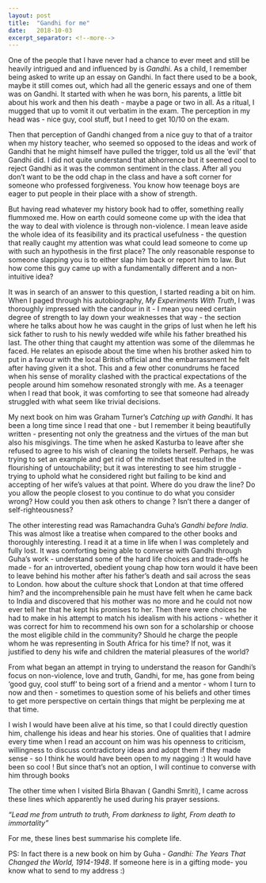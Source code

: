 ```yaml
---
layout: post
title:  "Gandhi for me"
date:   2018-10-03
excerpt_separator: <!--more-->
---
```

One of the people that I have never had a chance to ever meet and still be heavily intrigued and and influenced by is *Gandhi*. As a child, I remember being asked to write up an essay on Gandhi. In fact there used to be a book, maybe it still comes out, which had all the generic essays and one of them was on Gandhi. It started with when he was born, his parents, a little bit about his work and then his death - maybe a page or two in all.  As a ritual, I mugged that up to vomit it out verbatim in the exam. The perception in my head was - nice guy, cool stuff, but  I need to get 10/10 on the exam.

<!--more-->
Then that perception of Gandhi changed from a nice guy to that of a traitor when my history teacher, who seemed so opposed to the ideas and work of Gandhi that he might himself have pulled the trigger, told us all the ‘evil’ that Gandhi did. I did not quite understand that abhorrence but it seemed cool to reject Gandhi as it was the common sentiment in the class. After all you don’t want to be the odd chap in the class and have a soft corner for someone who professed forgiveness. You know how teenage boys are eager to put people in their place with a show of strength. 

But having read whatever my history book had to offer, something really flummoxed me. How on earth could someone come up with the idea that the way to deal with violence is through non-violence. I mean leave aside the whole idea of its feasibility and its practical usefulness - the question that really caught my attention was what could lead someone to come up with such an hypothesis in the first place? The only reasonable response to someone slapping you is to either slap him back or report him to law. But how come this guy came up with a fundamentally different and a non-intuitive idea?

It was in search of an answer to this question, I started reading a bit on him. When I paged through his autobiography, *My Experiments With Truth*, I was thoroughly impressed with the candour in it - I mean you need certain degree of strength to lay down your weaknesses that way - the section where he talks about how he was caught in the grips of lust when he left his sick father to rush to his newly wedded wife while his father breathed his last. The other thing that caught my attention was some of the dilemmas he faced. He relates an episode about the time when his brother asked him to put in a favour with the local British official and the embarrassment he felt after having given it a shot. This and a few other conundrums he faced when his sense of morality clashed with the practical expectations of the people around him somehow resonated strongly with me. As a teenager when I read that book,  it was comforting to see that someone had already struggled with what seem like trivial decisions.

My next book on him was Graham Turner’s *Catching up with Gandhi*. It has been a long time since I read that one - but I remember it being beautifully written - presenting not only the greatness and the virtues of the man but also his misgivings. The time when he asked Kasturba to leave after she refused to agree to his wish of cleaning the toilets herself. Perhaps, he was trying to set an example and get rid of the mindset that resulted in the flourishing of untouchability; but it was interesting to see him struggle - trying to uphold what he considered right but failing to be kind and accepting of her wife’s values at that point. Where do you draw the line? Do you allow the people closest to you continue to do what you consider wrong? How could you then ask others to change ? Isn’t there a danger of self-righteousness?
 
The other interesting read was Ramachandra Guha’s *Gandhi before India*. This was almost like a treatise when compared to the other books and thoroughly interesting. I read it at a time in life when I was completely and fully lost. It was comforting being able to converse with Gandhi through Guha’s work -  understand some of the hard life choices and trade-offs he made - for an introverted, obedient young chap how torn would it have been to leave behind his mother after his father’s death and sail across the seas to London. how about the culture shock that London at that time offered him? and the incomprehensible pain he must have felt when he came back to India and discovered that his mother was no more and he could not now ever tell her that he kept his promises to her. Then there were choices he had to make in his attempt to match his idealism with his actions - whether it was correct for him to recommend his own son for a scholarship or choose the most eligible child in the community?  Should he charge the people whom he was representing in South Africa for his time? If not, was it justified to deny his wife and children the material pleasures of the world? 

From what began an attempt in trying to understand the reason for Gandhi’s focus on non-violence, love and truth, Gandhi, for me, has gone from being ‘good guy, cool stuff’ to being sort of a friend and a mentor - whom I turn to now and then - sometimes to question some of his beliefs and other times to get more perspective on certain things that might be perplexing me at that time. 

I wish I would have been alive at his time, so that I could directly question him, challenge his ideas and hear his stories.  One of qualities that I admire every time when I read an account on him was his openness to criticism, willingness to discuss contradictory ideas and adopt them if they made sense - so I think he would have been open to my nagging :) It would have been so cool ! But since that’s not an option, I will continue to converse with him through books

The other time when I visited Birla Bhavan ( Gandhi Smriti), I came across these lines which apparently he used during his prayer sessions.

*“Lead me from untruth to truth, 
From darkness to light, 
From death to immortality”*

For me, these lines best summarise his complete life. 


PS: In fact there is a new book on him by Guha - *Gandhi: The Years That Changed the World, 1914-1948*. If someone here is in a gifting mode- you know what to send to my address :) 
